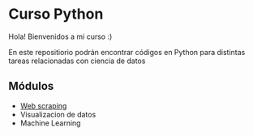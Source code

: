 # Curso Python
Hola! Bienvenidos a mi curso :)

En este repositiorio podrán encontrar códigos en Python para distintas tareas relacionadas con ciencia de datos

## Módulos

- [Web scraping](Web%20Scraping/)
- Visualizacion de datos
- Machine Learning
